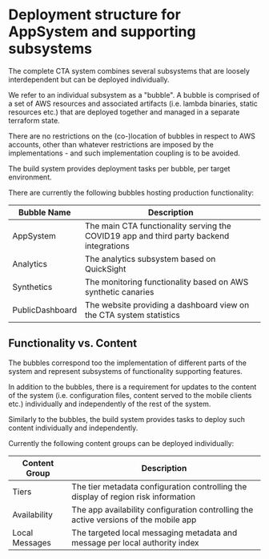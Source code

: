 # Deployment structure for AppSystem and supporting subsystems

The complete CTA system combines several subsystems that are loosely interdependent but can be deployed individually.

We refer to an individual subsystem as a "bubble". A bubble is comprised of a set of AWS resources and associated artifacts (i.e. lambda binaries, static resources etc.) that are deployed together and managed in a separate terraform state.

There are no restrictions on the (co-)location of bubbles in respect to AWS accounts, other than whatever restrictions are imposed by the implementations - and such implementation coupling is to be avoided.

The build system provides deployment tasks per bubble, per target environment.

There are currently the following bubbles hosting production functionality:

Bubble Name|Description|
---|---|
AppSystem|The main CTA functionality serving the COVID19 app and third party backend integrations|
Analytics|The analytics subsystem based on QuickSight|
Synthetics|The monitoring functionality based on AWS synthetic canaries|
PublicDashboard|The website providing a dashboard view on the CTA system statistics|

## Functionality vs. Content

The bubbles correspond too the implementation of different parts of the system and represent subsystems of functionality supporting features.

In addition to the bubbles, there is a requirement for updates to the content of the system (i.e. configuration files, content served to the mobile clients etc.) individually and independently of the rest of the system.

Similarly to the bubbles, the build system provides tasks to deploy such content individually and independently.

Currently the following content groups can be deployed individually:

Content Group|Description|
---|---|
|Tiers|The tier metadata configuration controlling the display of region risk information|
|Availability|The app availability configuration controlling the active versions of the mobile app|
|Local Messages|The targeted local messaging metadata and message per local authority index|
